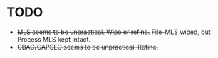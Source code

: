 
# TODO

- ~~MLS seems to be unpractical. Wipe or refine.~~ File-MLS wiped, but Process MLS kept intact.
- ~~CBAC/CAPSEC seems to be unpractical. Refine.~~

